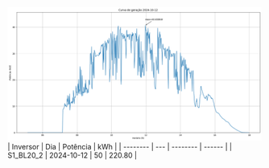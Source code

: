![My Image](12_10_2024-S1_BL20_2.png)
| Inversor | Dia | Potência | kWh    |
| -------- | --- | -------- | ------ |
| S1_BL20_2       | 2024-10-12  | 50       | 220.80 |